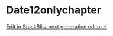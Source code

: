 # Date12onlychapter

[Edit in StackBlitz next generation editor ⚡️](https://stackblitz.com/~/github.com/Jii26/Date12onlychapter)